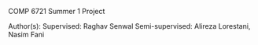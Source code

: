 COMP 6721 Summer 1 Project

Author(s): 
Supervised: Raghav Senwal
Semi-supervised: Alireza Lorestani, Nasim Fani
